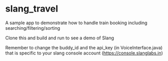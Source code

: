 # slang_travel
A sample app to demonstrate how to handle train booking including searching/filtering/sorting

Clone this and build and run to see a demo of Slang

Remember to change the buddy_id and the api_key (in VoiceInterface.java) that is specific to your slang console account (https://console.slanglabs.in)
